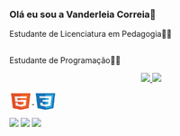 ### Olá eu sou a Vanderleia  Correia👋
Estudante de Licenciatura em Pedagogia🧑‍🎓 
##
 Estudante de Programação🧑‍💻
 <div align="center">
  <a href="https://github.com/vancorreia04">
  <img height="150em" src="https://github-readme-stats.vercel.app/api?username=vancorreia04&show_icons=falsee&theme=dracula&include_all_commits=true&count_private=true"/>
  <img height="150em" src="https://github-readme-stats.vercel.app/api/top-langs/?username=vancorreia04&layout=compact&langs_count=7&theme=dracula"/>
</div>
<div style="display: inline_block"><br>
 
  <img align="center" alt="Van-HTML" height="30" width="40" src="https://raw.githubusercontent.com/devicons/devicon/master/icons/html5/html5-original.svg">
  <img align="center" alt="Van-CSS" height="30" width="40" src="https://raw.githubusercontent.com/devicons/devicon/master/icons/css3/css3-original.svg">
  
</div>
 
 
<div> 
 
  
 	
 <a href="https://discord.gg/wagxzStdcR" target="_blank"><img src="https://img.shields.io/badge/Discord-7289DA?style=for-the-badge&logo=discord&logoColor=white" target="_blank"></a> 
  <a href = "mailto:contatovancorreia04@gmail.com"><img src="https://img.shields.io/badge/-Gmail-%23333?style=for-the-badge&logo=gmail&logoColor=white" target="_blank"></a>
  <a href="https://www.linkedin.com/in/vancorreia04-45875016a" target="_blank"><img src="https://img.shields.io/badge/-LinkedIn-%230077B5?style=for-the-badge&logo=linkedin&logoColor=white" target="_blank"></a> 
 
 
</div>

